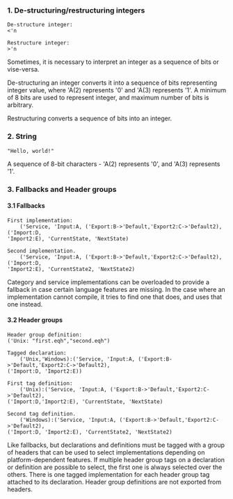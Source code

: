 ﻿### 1. De-structuring/restructuring integers
    De-structure integer:
    <'n

    Restructure integer:
    >'n

Sometimes, it is necessary to interpret an integer as a sequence of bits or
vise-versa.

De-structuring an integer converts it into a sequence of bits representing integer value, where 'A(2) represents '0' and 'A(3) represents '1'. A minimum of 8 bits are used to
represent integer, and maximum number of bits is arbitrary.

Restructuring converts a sequence of bits into an integer.

### 2. String
    "Hello, world!"

A sequence of 8-bit characters - 'A(2) represents '0', and 'A(3) represents '1'.

### 3. Fallbacks and Header groups
#### 3.1 Fallbacks
    First implementation:
        ('Service, 'Input:A, ('Export:B->'Default,'Export2:C->'Default2), ('Import:D,
    'Import2:E), 'CurrentState, 'NextState)

    Second implementation.
        ('Service, 'Input:A, ('Export:B->'Default,'Export2:C->'Default2), ('Import:D,
    'Import2:E), 'CurrentState2, 'NextState2)

Category and service implementations can be overloaded to provide a
fallback in case certain language features are missing. In the case
where an implementation cannot compile, it tries to find one that
does, and uses that one instead.

#### 3.2 Header groups
    Header group definition:
    ('Unix: "first.eqh","second.eqh")

    Tagged declaration:
        ('Unix,'Windows):('Service, 'Input:A, ('Export:B->'Default,'Export2:C->'Default2),
    ('Import:D, 'Import2:E))

    First tag definition:
        ('Unix):('Service, 'Input:A, ('Export:B->'Default,'Export2:C->'Default2),
    ('Import:D,'Import2:E), 'CurrentState, 'NextState)

    Second tag definition.
        ('Windows):('Service, 'Input:A, ('Export:B->'Default,'Export2:C->'Default2),
    ('Import:D, 'Import2:E), 'CurrentState2, 'NextState2)

Like fallbacks, but declarations and definitions must be tagged with a group of headers that can be used to select implementations depending on platform-dependent features. If multiple header group tags on a declaration or definition are possible to select, the first one is always selected over the others. There is one tagged implementation for each header group tag attached to its declaration. Header group definitions are not exported from headers.
